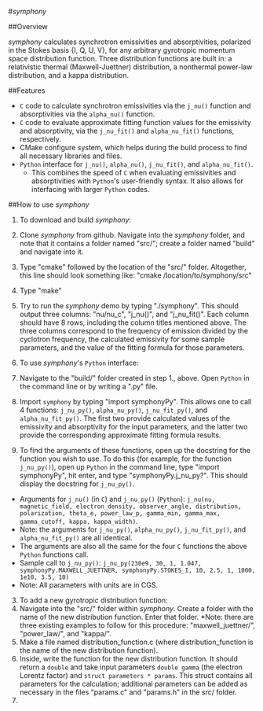 #*symphony*

##Overview

*symphony* calculates synchrotron emissivities and absorptivities, polarized in the Stokes basis {I, Q, U, V}, for any arbitrary gyrotropic momentum space distribution function.  Three distribution functions are built in: a relativistic thermal (Maxwell-Juettner) distribution, a nonthermal power-law distribution, and a kappa distribution.  

##Features

* `C` code to calculate synchrotron emissivities via the `j_nu()` function and absorptivities via the `alpha_nu()` function.
* `C` code to evaluate approximate fitting function values for the emissivity and absorptivity, via the `j_nu_fit()` and `alpha_nu_fit()` functions, respectively.
* CMake configure system, which helps during the build process to find all necessary libraries and files.
* `Python` interface for `j_nu()`, `alpha_nu()`, `j_nu_fit()`, and `alpha_nu_fit()`.
  * This combines the speed of `C` when evaluating emissivities and absorptivities with `Python`'s user-friendly syntax.  It also allows for interfacing with larger `Python` codes.

##How to use *symphony*

1. To download and build *symphony*:
  1. Clone *symphony* from github.  Navigate into the *symphony* folder, and note that it contains a folder named "src/"; create a folder named "build" and navigate into it.
  2. Type "cmake" followed by the location of the "src/" folder.  Altogether, this line should look something like: "cmake /location/to/symphony/src"
  3. Type "make"
  4. Try to run the *symphony* demo by typing "./symphony".  This should output three columns: "nu/nu_c", "j_nu()", and "j_nu_fit()".  Each column should have 8 rows, including the column titles mentioned above.  The three columns correspond to the frequency of emission divided by the cyclotron frequency, the calculated emissivity for some sample parameters, and the value of the fitting formula for those parameters.

2. To use *symphony*'s `Python` interface:
  1. Navigate to the "build/" folder created in step 1., above.  Open `Python` in the command line or by writing a ".py" file.
  2. Import `symphony` by typing "import symphonyPy".  This allows one to call 4 functions: `j_nu_py()`, `alpha_nu_py()`, `j_nu_fit_py()`, and `alpha_nu_fit_py()`.  The first two provide calculated values of the emissivity and absorptivity for the input parameters, and the latter two provide the corresponding approximate fitting formula results.
  3. To find the arguments of these functions, open up the docstring for the function you wish to use.  To do this (for example, for the function `j_nu_py()`), open up `Python` in the command line, type "import symphonyPy", hit enter, and type "symphonyPy.j_nu_py?".  This should display the docstring for `j_nu_py()`.  

* Arguments for `j_nu()` (in `C`) and `j_nu_py()` (`Python`): `j_nu(nu, magnetic_field, electron_density, observer_angle, distribution, polarization, theta_e, power_law_p, gamma_min, gamma_max, gamma_cutoff, kappa, kappa_width)`.
 * Note: the arguments for `j_nu_py()`, `alpha_nu_py()`, `j_nu_fit_py()`, and `alpha_nu_fit_py()` are all identical.
 * The arguments are also all the same for the four `C` functions the above `Python` functions call.
* Sample call to `j_nu_py()`: `j_nu_py(230e9, 30, 1, 1.047, symphonyPy.MAXWELL_JUETTNER, symphonyPy.STOKES_I, 10, 2.5, 1, 1000, 1e10, 3.5, 10)`
 * Note: All parameters with units are in CGS.

3. To add a new gyrotropic distribution function:
 1. Navigate into the "src/" folder within *symphony*.  Create a folder with the name of the new distribution function.  Enter that folder.
  *Note: there are three existing examples to follow for this procedure: "maxwell_juettner/", "power_law/", and "kappa/".
 2. Make a file named distribution_function.c (where distribution_function is the name of the new distribution function).
 3. Inside, write the function for the new distribution function.  It should return a `double` and take input parameters `double gamma` (the electron Lorentz factor) and `struct parameters * params`.  This struct contains all parameters for the calculation; additional parameters can be added as necessary in the files "params.c" and "params.h" in the src/ folder.
 4. 
